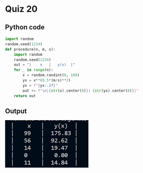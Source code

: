 # Quiz 20
## Python code
```python
import random
random.seed(1234)
def procedure(n, m, s):
    import random
    random.seed(1234)
    out = "|    x   |   y(x)  |"
    for _ in range(n):
        x = random.randint(0, 100)
        yx = x**(0.5*(m/s)**2)
        yx = f"{yx:.2f}"
        out += f"\n|{str(x).center(8)}| {str(yx).center(8)}|"
    return out
```

## Output
![](/assets/q20.png)
